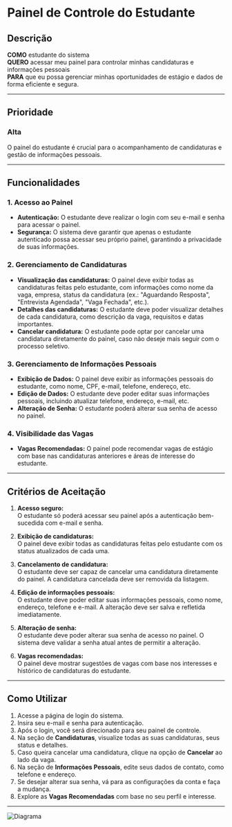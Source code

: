 # Painel de Controle do Estudante

## Descrição

**COMO** estudante do sistema  
**QUERO** acessar meu painel para controlar minhas candidaturas e informações pessoais  
**PARA** que eu possa gerenciar minhas oportunidades de estágio e dados de forma eficiente e segura.

---

## Prioridade  
### Alta  
O painel do estudante é crucial para o acompanhamento de candidaturas e gestão de informações pessoais.  

---
## Funcionalidades

### 1. **Acesso ao Painel**
   - **Autenticação:** O estudante deve realizar o login com seu e-mail e senha para acessar o painel.
   - **Segurança:** O sistema deve garantir que apenas o estudante autenticado possa acessar seu próprio painel, garantindo a privacidade de suas informações.

### 2. **Gerenciamento de Candidaturas**
   - **Visualização das candidaturas:** O painel deve exibir todas as candidaturas feitas pelo estudante, com informações como nome da vaga, empresa, status da candidatura (ex.: "Aguardando Resposta", "Entrevista Agendada", "Vaga Fechada", etc.).
   - **Detalhes das candidaturas:** O estudante deve poder visualizar detalhes de cada candidatura, como descrição da vaga, requisitos e datas importantes.
   - **Cancelar candidatura:** O estudante pode optar por cancelar uma candidatura diretamente do painel, caso não deseje mais seguir com o processo seletivo.

### 3. **Gerenciamento de Informações Pessoais**
   - **Exibição de Dados:** O painel deve exibir as informações pessoais do estudante, como nome, CPF, e-mail, telefone, endereço, etc.
   - **Edição de Dados:** O estudante deve poder editar suas informações pessoais, incluindo atualizar telefone, endereço, e-mail, etc.
   - **Alteração de Senha:** O estudante poderá alterar sua senha de acesso no painel.

### 4. **Visibilidade das Vagas**
   - **Vagas Recomendadas:** O painel pode recomendar vagas de estágio com base nas candidaturas anteriores e áreas de interesse do estudante.

---

## Critérios de Aceitação

1. **Acesso seguro:**  
   O estudante só poderá acessar seu painel após a autenticação bem-sucedida com e-mail e senha.

2. **Exibição de candidaturas:**  
   O painel deve exibir todas as candidaturas feitas pelo estudante com os status atualizados de cada uma.

3. **Cancelamento de candidatura:**  
   O estudante deve ser capaz de cancelar uma candidatura diretamente do painel. A candidatura cancelada deve ser removida da listagem.

4. **Edição de informações pessoais:**  
   O estudante deve poder editar suas informações pessoais, como nome, endereço, telefone e e-mail. A alteração deve ser salva e refletida imediatamente.

5. **Alteração de senha:**  
   O estudante deve poder alterar sua senha de acesso no painel. O sistema deve validar a senha atual antes de permitir a alteração.

6. **Vagas recomendadas:**  
   O painel deve mostrar sugestões de vagas com base nos interesses e histórico de candidaturas do estudante.

---

## Como Utilizar

1. Acesse a página de login do sistema.
2. Insira seu e-mail e senha para autenticação.
3. Após o login, você será direcionado para seu painel de controle.
4. Na seção de **Candidaturas**, visualize todas as suas candidaturas, seus status e detalhes.
5. Caso queira cancelar uma candidatura, clique na opção de **Cancelar** ao lado da vaga.
6. Na seção de **Informações Pessoais**, edite seus dados de contato, como telefone e endereço.
7. Se desejar alterar sua senha, vá para as configurações da conta e faça a mudança.
8. Explore as **Vagas Recomendadas** com base no seu perfil e interesse.

---
![Diagrama](Documentação/Anexos/RF_P001_Diagrama.png)